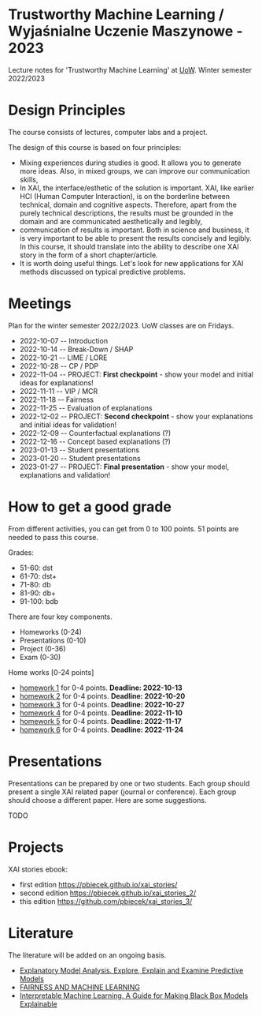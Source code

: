# Trustworthy Machine Learning / Wyjaśnialne Uczenie Maszynowe - 2023

Lecture notes for 'Trustworthy Machine Learning' at [UoW](https://usosweb.uw.edu.pl/kontroler.php?_action=katalog2/przedmioty/pokazPrzedmiot&amp;kod=1000-319bEML). Winter semester 2022/2023


# Design Principles

The course consists of lectures, computer labs and a project.

The design of this course is based on four principles:

- Mixing experiences during studies is good. It allows you to generate more ideas. Also, in mixed groups, we can improve our communication skills,
- In XAI, the interface/esthetic of the solution is important. XAI, like earlier HCI (Human Computer Interaction), is on the borderline between technical, domain and cognitive aspects. Therefore, apart from the purely technical descriptions, the results must be grounded in the domain and are communicated aesthetically and legibly, 
- communication of results is important. Both in science and business, it is very important to be able to present the results concisely and legibly. In this course, it should translate into the ability to describe one XAI story in the form of a short chapter/article.
- It is worth doing useful things. Let's look for new applications for XAI methods discussed on typical predictive problems.


# Meetings

Plan for the winter semester 2022/2023. UoW classes are on Fridays. 


* 2022-10-07  -- Introduction
* 2022-10-14  -- Break-Down / SHAP
* 2022-10-21  -- LIME / LORE
* 2022-10-28  -- CP / PDP
* 2022-11-04  -- PROJECT: **First checkpoint** - show your model and initial ideas for explanations!
* 2022-11-11  -- VIP / MCR
* 2022-11-18  -- Fairness
* 2022-11-25  -- Evaluation of explanations 
* 2022-12-02  -- PROJECT: **Second checkpoint** - show your explanations and initial ideas for validation!
* 2022-12-09  -- Counterfactual explanations (?)
* 2022-12-16  -- Concept based explanations (?)
* 2023-01-13  -- Student presentations
* 2023-01-20  -- Student presentations
* 2023-01-27  -- PROJECT:  **Final presentation** - show your model, explanations and validation!

# How to get a good grade

From different activities, you can get from 0 to 100 points. 51 points are needed to pass this course.

Grades:

* 51-60: dst
* 61-70: dst+
* 71-80: db
* 81-90: db+
* 91-100: bdb


There are four key components.

* Homeworks (0-24)
* Presentations (0-10)
* Project (0-36)
* Exam  (0-30)

Home works [0-24 points]
 - [homework 1](https://github.com/mim-uw/TrustworthyMachineLearning-2023/tree/main/Homeworks/HW1)  for 0-4 points. **Deadline: 2022-10-13**
 - [homework 2](https://github.com/mim-uw/TrustworthyMachineLearning-2023/tree/main/Homeworks/HW2)  for 0-4 points. **Deadline: 2022-10-20** 
 - [homework 3](https://github.com/mim-uw/TrustworthyMachineLearning-2023/tree/main/Homeworks/HW3)  for 0-4 points. **Deadline: 2022-10-27**
 - [homework 4](https://github.com/mim-uw/TrustworthyMachineLearning-2023/tree/main/Homeworks/HW4)  for 0-4 points. **Deadline: 2022-11-10**
 - [homework 5](https://github.com/mim-uw/TrustworthyMachineLearning-2023/tree/main/Homeworks/HW5)  for 0-4 points. **Deadline: 2022-11-17**
 - [homework 6](https://github.com/mim-uw/TrustworthyMachineLearning-2023/tree/main/Homeworks/HW6)  for 0-4 points. **Deadline: 2022-11-24**

# Presentations

Presentations can be prepared by one or two students. Each group should present a single XAI related paper (journal or conference). Each group should choose a different paper. Here are some suggestions.

TODO

# Projects

XAI stories ebook: 
- first edition https://pbiecek.github.io/xai_stories/
- second edition https://pbiecek.github.io/xai_stories_2/
- this edition https://github.com/pbiecek/xai_stories_3/


# Literature

The literature will be added on an ongoing basis. 

* [Explanatory Model Analysis. Explore, Explain and Examine Predictive Models](https://pbiecek.github.io/ema/)
* [FAIRNESS AND MACHINE LEARNING](https://fairmlbook.org/)
* [Interpretable Machine Learning. A Guide for Making Black Box Models Explainable](https://christophm.github.io/interpretable-ml-book/)
